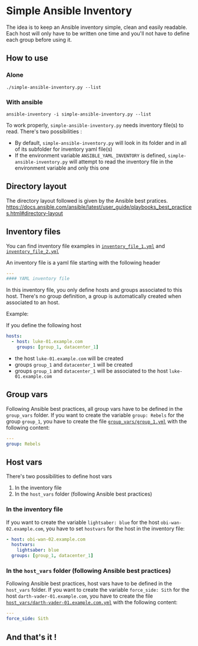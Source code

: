 # Simple Ansible Inventory

The idea is to keep an Ansible inventory simple, clean and easily readable.
Each host will only have to be written one time and you'll not have to define each group before using it.

## How to use

### Alone

`./simple-ansible-inventory.py --list`

### With ansible

`ansible-inventory -i simple-ansible-inventory.py --list`

To work properly, `simple-ansible-inventory.py` needs inventory file(s) to read.
There's two possibilities :
 * By default, `simple-ansible-inventory.py` will look in its folder and in all of its subfolder for inventory yaml file(s)
 * If the environment variable `ANSIBLE_YAML_INVENTORY` is defined, `simple-ansible-inventory.py` will attempt to read the inventory file in the environment variable and only this one

## Directory layout

The directory layout followed is given by the Ansible best pratices.
https://docs.ansible.com/ansible/latest/user_guide/playbooks_best_practices.html#directory-layout

## Inventory files

You can find inventory file examples in [`inventory_file_1.yml`](inventory_file_1.yml) and [`inventory_file_2.yml`](inventory_file_2.yml)

An inventory file is a yaml file starting with the following header
```yaml
---
#### YAML inventory file
```

In this inventory file, you only define hosts and groups associated to this host.
There's no group definition, a group is automatically created when associated to an host.

Example:

If you define the following host
```yaml
hosts:
  - host: luke-01.example.com
    groups: [group_1, datacenter_1]
```

- the host `luke-01.example.com` will be created
- groups `group_1` and `datacenter_1` will be created
- groups `group_1` and `datacenter_1` will be associated to the host `luke-01.example.com`

## Group vars

Following Ansible best practices, all group vars have to be defined in the `group_vars` folder.
If you want to create the variable `group: Rebels` for the group `group_1`, you have to create the file [`group_vars/group_1.yml`](group_vars/group_1.yml) with the following content:

```yaml
---
group: Rebels
```

## Host vars

There's two possibilities to define host vars

1. In the inventory file
2. In the `host_vars` folder (following Ansible best practices)


### In the inventory file

If you want to create the variable `lightsaber: blue` for the host `obi-wan-02.example.com`, you have to set `hostvars` for the host in the inventory file:

```yaml
- host: obi-wan-02.example.com
  hostvars:
    lightsaber: blue
  groups: [group_1, datacenter_1]
```

### In the `host_vars` folder (following Ansible best practices)

Following Ansible best practices, host vars have to be defined in the `host_vars` folder.
If you want to create the variable `force_side: Sith` for the host `darth-vader-01.example.com`, you have to create the file [`host_vars/darth-vader-01.example.com.yml`](host_vars/darth-vader-01.example.com.yml) with the following content:

```yaml
---
force_side: Sith
```


## And that's it !